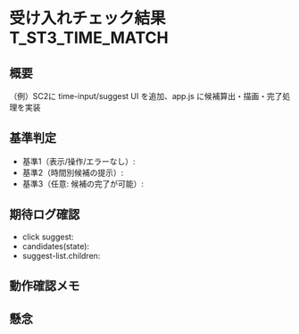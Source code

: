 # 受け入れチェック結果 T_ST3_TIME_MATCH

## 概要
（例）SC2に time-input/suggest UI を追加、app.js に候補算出・描画・完了処理を実装

## 基準判定
- 基準1（表示/操作/エラーなし）: 
- 基準2（時間別候補の提示）: 
- 基準3（任意: 候補の完了が可能）: 

## 期待ログ確認
- click suggest: 
- candidates(state): 
- suggest-list.children: 

## 動作確認メモ

## 懸念
